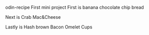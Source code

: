 odin-recipe
First mini project
First is banana chocolate chip bread

Next is Crab Mac&Cheese

Lastly is Hash brown Bacon Omelet Cups
